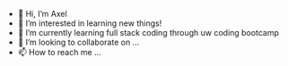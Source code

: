 - 👋 Hi, I’m Axel
- 👀 I’m interested in learning new things!
- 🌱 I’m currently learning full stack coding through uw coding bootcamp
- 💞️ I’m looking to collaborate on ...
- 📫 How to reach me ...

<!---
Axelpanic/Axelpanic is a ✨ special ✨ repository because its `README.md` (this file) appears on your GitHub profile.
You can click the Preview link to take a look at your changes.
--->

